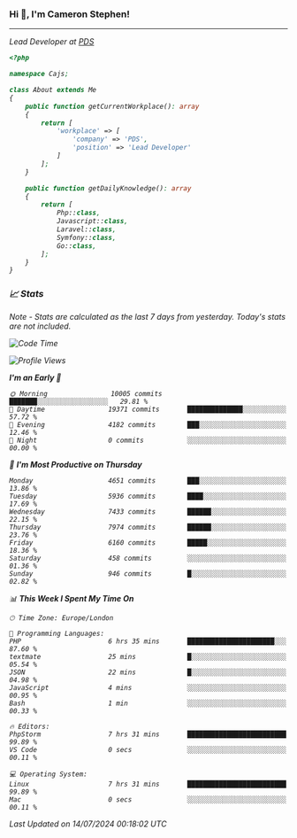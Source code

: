### Hi 👋, I'm Cameron Stephen!
<hr>
<p><em>Lead Developer at <a href="https://prindatasolutions.co.uk">PDS</a></p>


```php
<?php

namespace Cajs;

class About extends Me
{
    public function getCurrentWorkplace(): array
    {
        return [
            'workplace' => [
                'company' => 'PDS',
                'position' => 'Lead Developer'
            ]
        ];
    }

    public function getDailyKnowledge(): array
    {
        return [
            Php::class,
            Javascript::class,
            Laravel::class,
            Symfony::class,
            Go::class,
        ];
    }
}
```

### 📈 Stats
<p><em>Note - Stats are calculated as the last 7 days from yesterday. Today's stats are not included.</em></p>


<!--START_SECTION:waka-->
![Code Time](http://img.shields.io/badge/Code%20Time-3%2C874%20hrs%2057%20mins-blue)

![Profile Views](http://img.shields.io/badge/Profile%20Views-0-blue)

**I'm an Early 🐤** 

```text
🌞 Morning                10005 commits       ███████░░░░░░░░░░░░░░░░░░   29.81 % 
🌆 Daytime                19371 commits       ██████████████░░░░░░░░░░░   57.72 % 
🌃 Evening                4182 commits        ███░░░░░░░░░░░░░░░░░░░░░░   12.46 % 
🌙 Night                  0 commits           ░░░░░░░░░░░░░░░░░░░░░░░░░   00.00 % 
```
📅 **I'm Most Productive on Thursday** 

```text
Monday                   4651 commits        ███░░░░░░░░░░░░░░░░░░░░░░   13.86 % 
Tuesday                  5936 commits        ████░░░░░░░░░░░░░░░░░░░░░   17.69 % 
Wednesday                7433 commits        ██████░░░░░░░░░░░░░░░░░░░   22.15 % 
Thursday                 7974 commits        ██████░░░░░░░░░░░░░░░░░░░   23.76 % 
Friday                   6160 commits        █████░░░░░░░░░░░░░░░░░░░░   18.36 % 
Saturday                 458 commits         ░░░░░░░░░░░░░░░░░░░░░░░░░   01.36 % 
Sunday                   946 commits         █░░░░░░░░░░░░░░░░░░░░░░░░   02.82 % 
```


📊 **This Week I Spent My Time On** 

```text
🕑︎ Time Zone: Europe/London

💬 Programming Languages: 
PHP                      6 hrs 35 mins       ██████████████████████░░░   87.60 % 
textmate                 25 mins             █░░░░░░░░░░░░░░░░░░░░░░░░   05.54 % 
JSON                     22 mins             █░░░░░░░░░░░░░░░░░░░░░░░░   04.98 % 
JavaScript               4 mins              ░░░░░░░░░░░░░░░░░░░░░░░░░   00.95 % 
Bash                     1 min               ░░░░░░░░░░░░░░░░░░░░░░░░░   00.33 % 

🔥 Editors: 
PhpStorm                 7 hrs 31 mins       █████████████████████████   99.89 % 
VS Code                  0 secs              ░░░░░░░░░░░░░░░░░░░░░░░░░   00.11 % 

💻 Operating System: 
Linux                    7 hrs 31 mins       █████████████████████████   99.89 % 
Mac                      0 secs              ░░░░░░░░░░░░░░░░░░░░░░░░░   00.11 % 
```


 Last Updated on 14/07/2024 00:18:02 UTC
<!--END_SECTION:waka-->
